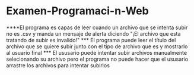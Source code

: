 # Examen-Programaci-n-Web
****El programa es capas de leer cuando un archivo que se intenta subir no es .csv y manda un mensaje de alerta diciendo "¡El archivo que esta tratando de subir es invalido!"
*** El programa puede leer el título del archivo que se quiere subir junto con el tipo de archivo que es y mostrarlo al usuario final
*** El ususario puede intentar subir archivos manualmente selecionando su archivo pero el programa no puede hacer que el ususario arrastre los archivos para intentar subirlos
